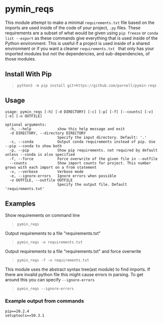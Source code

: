 # pymin_reqs

This module attempt to make a minimal `requirements.txt` file based on the imports are used inside of the code of your project, `.py` files. These requirements are a subset of what would be given using `pip freeze` or `conda list --export` as these commands give everything that is used inside of the Python environment. This is useful if a project is used inside of a shared environment or if you want a cleaner `requirements.txt ` that only has your imported modules but not the dependencies, and sub-dependencies, of those modules.

## Install With Pip
> `python3 -m pip install git+https://github.com/parnell/pymin-reqs`

## Usage
```
usage: pymin_reqs [-h] [-d DIRECTORY] [-c] [-p] [-f] [--counts] [-v] [-e] [-o OUTFILE]

optional arguments:
  -h, --help            show this help message and exit
  -d DIRECTORY, --directory DIRECTORY
                        Specify the input directory. Default: '.'
  -c, --conda           Output conda requirements instead of pip. Use --pip --conda to show both
  -p, --pip             Show pip requirements. not required by default unless --conda is also specified
  -f, --force           Force overwrite of the given file in --outfile
  --counts              Show import counts for project. This number grows with each import on a from statement
  -v, --verbose         Verbose mode
  -e, --ignore-errors   Ignore errors when possible
  -o OUTFILE, --outfile OUTFILE
                        Specify the output file. Default 'requirements.txt'
```
## Examples
Show requirements on command line
> `pymin_reqs`

Output requirements to a file "requirements.txt"
> `pymin_reqs -o requirements.txt`

Output requirements to a file "requirements.txt" and force overwrite
> `pymin_reqs -f -o requirements.txt`

This module uses the abstract syntax tree(ast module) to find imports. If there are invalid python file this might cause errors in parsing. To get around this you can specify `--ignore-errors`
> `pymin_reqs --ignore-errors`



### Example output from commands
```
pip==20.2.4
setuptools==50.3.1
```
